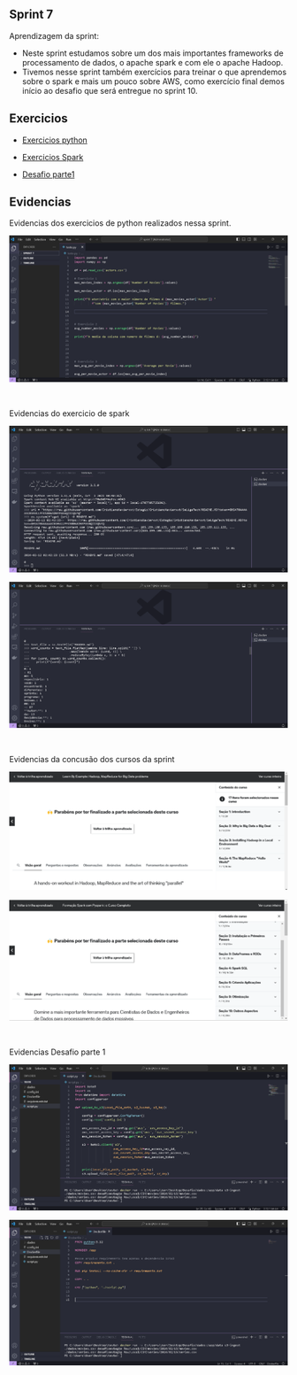 ## Sprint 7

Aprendizagem da sprint:

- Neste sprint estudamos sobre um dos mais importantes frameworks de processamento de dados, o apache spark e com ele o apache Hadoop.
- Tivemos nesse sprint também exercícios para treinar o que aprendemos sobre o spark e mais um pouco sobre AWS, como exercício final demos início ao desafio que será entregue no sprint 10.


## Exercicios

- [Exercicios python](exercicios/exercios_python.txt)

- [Exercicios Spark](exercicios/exercios_spark.txt)

- [Desafio parte1](exercicios/desafio_parte1.txt)


## Evidencias

Evidencias dos exercicios de python realizados nessa sprint.

![Evidencia exercios de python](evidencias/evidencia-exercicio-python.png)

<br/>

Evidencias do exercicio de spark

![Evidencia exercicio spark](evidencias/evidencia-exercicio-spark.png)

![Evidencia exercicio spark](evidencias/evidencia-exercicio-spark-2.png)

<br/>

Evidencias da concusão dos cursos da sprint

![Evidencia curso de hadoop](evidencias/hadoop-evidencia.png)

![Evidencia curso de spark](evidencias/spark-curso-evidencia.png)

<br/>

Evidencias Desafio parte 1

![Evidencia codigo python](evidencias/evidencia-desafio-parte1-1.png)

![Evidencia codigo docker](evidencias/evidencia-desafio-parte1-2.png)